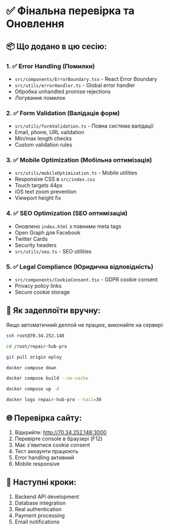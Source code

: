 # ✅ Фінальна перевірка та Оновлення

## 📦 Що додано в цю сесію:

### 1. ✅ Error Handling (Помилки)
- `src/components/ErrorBoundary.tsx` - React Error Boundary
- `src/utils/errorHandler.ts` - Global error handler
- Обробка unhandled promise rejections
- Логування помилок

### 2. ✅ Form Validation (Валідація форм)
- `src/utils/formValidation.ts` - Повна система валідації
- Email, phone, URL validation
- Min/max length checks
- Custom validation rules

### 3. ✅ Mobile Optimization (Мобільна оптимізація)
- `src/utils/mobileOptimization.ts` - Mobile utilities
- Responsive CSS в `src/index.css`
- Touch targets 44px
- iOS text zoom prevention
- Viewport height fix

### 4. ✅ SEO Optimization (SEO оптимізація)
- Оновлено `index.html` з повними meta tags
- Open Graph для Facebook
- Twitter Cards
- Security headers
- `src/utils/seo.ts` - SEO utilities

### 5. ✅ Legal Compliance (Юридична відповідність)
- `src/components/CookieConsent.tsx` - GDPR cookie consent
- Privacy policy links
- Secure cookie storage

## 🚀 Як задеплоїти вручну:

Якщо автоматичний деплой не працює, виконайте на сервері:

```bash
ssh root@70.34.252.148

cd /root/repair-hub-pro

git pull origin eploy

docker compose down

docker compose build --no-cache

docker compose up -d

docker logs repair-hub-pro --tail=30
```

## 🌐 Перевірка сайту:

1. Відкрийте: http://70.34.252.148:3000
2. Перевірте console в браузері (F12)
3. Має з'явитися cookie consent
4. Тест аккаунти працюють
5. Error handling активний
6. Mobile responsive

## 📝 Наступні кроки:

1. Backend API development
2. Database integration
3. Real authentication
4. Payment processing
5. Email notifications

